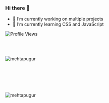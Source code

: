 ### Hi there 👋

- 🔭 I’m currently working on multiple projects
- 🌱 I’m currently learning CSS and JavaScript

![Profile Views](https://komarev.com/ghpvc/?username=mehtapugur)

<br><br>
<p><img align="left" src="https://github-readme-stats.vercel.app/api/top-langs?username=mehtapugur&show_icons=true&locale=en&layout=compact" alt="mehtapugur" /></p>
<br><br><br><br><br><br>
<p><img align="left" src="https://github-readme-streak-stats.herokuapp.com/?user=mehtapugur&" alt="mehtapugur" /></p>
